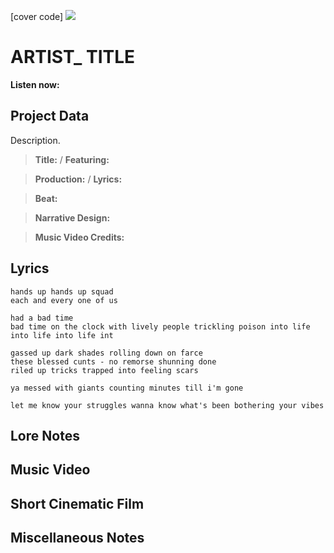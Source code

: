 [cover code] ![](57175019_319474918741616_8502199518755923887_n.jpg)

# ARTIST_ TITLE

**Listen now:** 

## Project Data

Description.

> **Title:**  / **Featuring:** 

> **Production:**  / **Lyrics:** 

> **Beat:**

> **Narrative Design:**

> **Music Video Credits:**


## Lyrics

```
hands up hands up squad
each and every one of us 

had a bad time 
bad time on the clock with lively people trickling poison into life 
into life into life int

gassed up dark shades rolling down on farce
these blessed cunts - no remorse shunning done
riled up tricks trapped into feeling scars 

ya messed with giants counting minutes till i'm gone

let me know your struggles wanna know what's been bothering your vibes

```

## Lore Notes

## Music Video

## Short Cinematic Film

## Miscellaneous Notes
